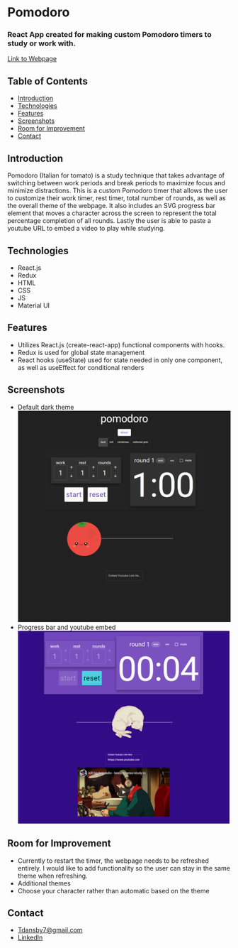 # **Pomodoro**
### React App created for making custom Pomodoro timers to study or work with.
[Link to Webpage](https://super-cool-site-by-saltedtofu.netlify.app/)
## Table of Contents
  - [Introduction](#introduction)
  - [Technologies](#technologies)
  - [Features](#features)
  - [Screenshots](#screenshots)
  - [Room for Improvement](#room-for-improvement)
  - [Contact](#contact)
## Introduction
  Pomodoro (Italian for tomato) is a study technique that takes advantage of switching between work periods and break periods to maximize focus and minimize distractions. This is a custom Pomodoro timer that allows the user to customize their work timer, rest timer, total number of rounds, as well as the overall theme of the webpage. It also includes an SVG progress bar element that moves a character across the screen to represent the total percentage completion of all rounds. Lastly the user is able to paste a youtube URL to embed a video to play while studying.
## Technologies
 - React.js
 - Redux
 - HTML
 - CSS
 - JS
 - Material UI
## Features
- Utilizes React.js (create-react-app) functional components with hooks.
- Redux is used for global state management
- React hooks (useState) used for state needed in only one component, as well as useEffect for conditional renders
## Screenshots
 - Default dark theme
![Example screenshot](./src/utils/darkThemeScreenshot.png)
 - Progress bar and youtube embed
![Example screenshot](./src/utils/progressAndEmbedScreenshot.png)
## Room for Improvement
- Currently to restart the timer, the webpage needs to be refreshed entirely. I would like to add functionality so the user can stay in the same theme when refreshing.
- Additional themes
- Choose your character rather than automatic based on the theme
## Contact
- Tdansby7@gmail.com
- [LinkedIn](https://www.linkedin.com/in/tyler-dansby-rd-39541916b)